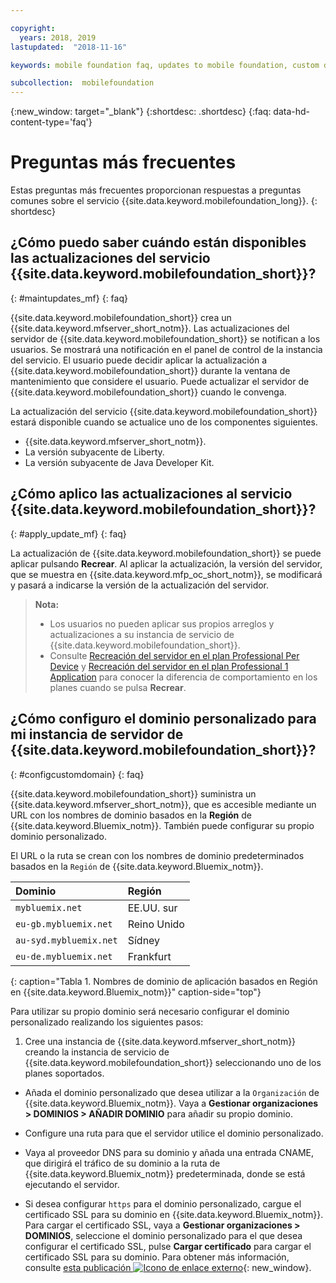 ```yaml
---

copyright:
  years: 2018, 2019
lastupdated:  "2018-11-16"

keywords: mobile foundation faq, updates to mobile foundation, custom domain

subcollection:  mobilefoundation
---
```


{:new_window: target="_blank"}
{:shortdesc: .shortdesc}
{:faq: data-hd-content-type='faq'}

# Preguntas más frecuentes

Estas preguntas más frecuentes proporcionan respuestas a preguntas comunes sobre el servicio {{site.data.keyword.mobilefoundation_long}}.
{: shortdesc}

## ¿Cómo puedo saber cuándo están disponibles las actualizaciones del servicio {{site.data.keyword.mobilefoundation_short}}?
{: #maintupdates_mf}
{: faq}

{{site.data.keyword.mobilefoundation_short}} crea un {{site.data.keyword.mfserver_short_notm}}. Las actualizaciones del servidor de {{site.data.keyword.mobilefoundation_short}} se notifican a los usuarios. Se mostrará una notificación en el panel de control de la instancia del servicio. El usuario puede decidir aplicar la actualización a {{site.data.keyword.mobilefoundation_short}} durante la ventana de mantenimiento que considere el usuario. Puede actualizar el servidor de {{site.data.keyword.mobilefoundation_short}} cuando le convenga.

La actualización del servicio {{site.data.keyword.mobilefoundation_short}} estará disponible cuando se actualice uno de los componentes siguientes.

* {{site.data.keyword.mfserver_short_notm}}.
* La versión subyacente de Liberty.
* La versión subyacente de Java Developer Kit.

## ¿Cómo aplico las actualizaciones al servicio {{site.data.keyword.mobilefoundation_short}}?
{: #apply_update_mf}
{: faq}

La actualización de {{site.data.keyword.mobilefoundation_short}} se puede aplicar pulsando **Recrear**.
Al aplicar la actualización, la versión del servidor, que se muestra en {{site.data.keyword.mfp_oc_short_notm}}, se modificará y pasará a indicarse la versión de la actualización del servidor.

> **Nota:**
>  * Los usuarios no pueden aplicar sus propios arreglos y actualizaciones a su instancia de servicio de {{site.data.keyword.mobilefoundation_short}}.
>  * Consulte [Recreación del servidor en el plan Professional Per Device](/docs/services/mobilefoundation?topic=mobilefoundation-c_using_mfs_p5#recreate_mobilefoundation_p5) y [Recreación del servidor en el plan Professional 1 Application](/docs/services/mobilefoundation?topic=mobilefoundation-c_using_mfs_p2#recreate_mobilefoundation_p2) para conocer la diferencia de comportamiento en los planes cuando se pulsa **Recrear**.
>

## ¿Cómo configuro el dominio personalizado para mi instancia de servidor de {{site.data.keyword.mobilefoundation_short}}?
{: #configcustomdomain}
{: faq}

{{site.data.keyword.mobilefoundation_short}} suministra un {{site.data.keyword.mfserver_short_notm}}, que es accesible mediante un URL con los nombres de dominio basados en la **Región** de {{site.data.keyword.Bluemix_notm}}. También puede configurar su propio dominio personalizado.

El URL o la ruta se crean con los nombres de dominio predeterminados basados en la `Región` de {{site.data.keyword.Bluemix_notm}}.

  |Dominio |  Región  |    
  |:----- | :----- |    
  |`mybluemix.net` | EE.UU. sur |    
  |`eu-gb.mybluemix.net` | Reino Unido  |
  |`au-syd.mybluemix.net` | Sídney  |   
  |`eu-de.mybluemix.net` | Frankfurt |   
  {: caption="Tabla 1. Nombres de dominio de aplicación basados en Región en {{site.data.keyword.Bluemix_notm}}" caption-side="top"}

Para utilizar su propio dominio será necesario configurar el dominio personalizado realizando los siguientes pasos:

1.	Cree una instancia de {{site.data.keyword.mfserver_short_notm}} creando la instancia de servicio de {{site.data.keyword.mobilefoundation_short}} seleccionando uno de los planes soportados.

+ Añada el dominio personalizado que desea utilizar a la `Organización` de {{site.data.keyword.Bluemix_notm}}. Vaya a **Gestionar organizaciones > DOMINIOS > AÑADIR DOMINIO** para añadir su propio dominio.

+ Configure una ruta para que el servidor utilice el dominio personalizado.

+ Vaya al proveedor DNS para su dominio y añada una entrada CNAME, que dirigirá el tráfico de su dominio a la ruta de {{site.data.keyword.Bluemix_notm}} predeterminada, donde se está ejecutando el servidor.

+ Si desea configurar `https` para el dominio personalizado, cargue el certificado SSL para su dominio en {{site.data.keyword.Bluemix_notm}}. Para cargar el certificado SSL, vaya a **Gestionar organizaciones > DOMINIOS**, seleccione el dominio personalizado para el que desea configurar el certificado SSL, pulse **Cargar certificado** para cargar el certificado SSL para su dominio. Para obtener más información, consulte
[esta publicación
![Icono de enlace externo](../../icons/launch-glyph.svg "Icono de enlace externo")](https://developer.ibm.com/bluemix/2014/09/28/ssl-certificates-bluemix-custom-domains/){: new_window}.
